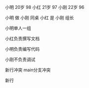 
小明 20岁 98
小红 21岁 97
小刚 22岁 96

小明 做 小刚 同桌
小红 是 小刚 组长

小明单人一组


小红负责撰写文档

小明负责编写代码

小刚不负责调试

新行冲突
main分支冲突


新行